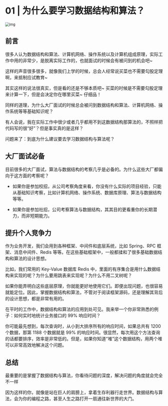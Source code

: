 # 01 | 为什么要学习数据结构和算法？

<img src="https://static001.geekbang.org/resource/image/73/9f/731fdcdef7b7d56ce7a6e0bf88a1a99f.jpg" alt="img" style="zoom:80%;" />

## 前言

很多人认为数据结构和算法、计算机网络、操作系统以及计算机组成原理，实际工作中用的非常少，是脱离实际工作的，也就面试的时候会有被问到的机会吧~

这样的声音很多很多，就像我们上学的时候，总会人经常说买菜也不需要勾股定理啊，来抵制应试教育~

其实这样的说法很真实，但是看的还是不够本质吧~   买菜的时候是不需要勾股定理来计算一下，但是会决定你在哪里买菜~  仔细品！

同样的道理，为什么大厂面试的时候总会被问到数据结构和算法、计算机网络、操作系统等等基础知识呢？

有人会说，我在实际工作中很少或者几乎都用不到这数据结构那算法的，不照样把代码写的很“好”？但是事实真的是这样？



问题来了：到底为什么建议要去学习数据结构与算法呢？



##  大厂面试必备

目前很多的大厂面试，算法与数据结构的考察几乎是必备的。为什么这些大厂都偏向于这方面的考察呢？

+ 如果你是参加校招，从公司考察角度来看，你没有什么实际的项目经验，只能从基础知识考察，比如计算机网络、操作系统、数据库原理、算法与数据结构等等。

+ 如果你是参加社招，公司考察算法与数据结构，其其目的更看重你的长期潜力，而非短期能力。

## 提升个人竞争力

作为业务开发，我们会用到各种框架、中间件和底层系统，比如 Spring、RPC 框架、消息中间件、Redis 等等。在这些基础框架中，一般都揉和了很多基础数据结构和算法的设计思想。

比如，我们常用的 Key-Value 数据库 Redis 中，里面的有序集合是用什么数据结构来实现的呢？为什么要用跳表来实现呢？为什么不用二叉树呢？

如果你能弄明白这些底层原理，你就能更好地使用它们。即便出现问题，也很容易就能定位。因此，掌握数据结构和算法，不管对于阅读框架源码，还是理解其背后的设计思想，都是非常有用的。

在平时的工作中，数据结构和算法的应用到处可见。我来举一个你非常熟悉的例子：如何实时地统计业务接口的 99% 响应时间？

你可能最先想到，每次查询时，从小到大排序所有的响应时间，如果总共有 1200 个数据，那第 1188 个数据就是 99% 的响应时间。很显然，每次用这个方法查询的话都要排序，效率是非常低的。但是，如果你知道“堆”这个数据结构，用两个堆可以非常高效地解决这个问题。



## 总结 

最重要的是掌握了数据结构与算法，你看待问题的深度，解决问题的角度就会完全不一样

因为这样的你，就像是站在巨人的肩膀上，拿着生存利器行走世界。数据结构与算法，会为你的编程之路，甚至人生之路打开一扇通往新世界的大门。



